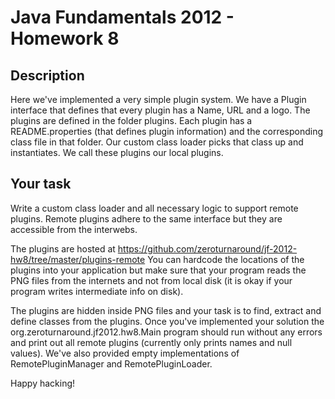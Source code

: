 Java Fundamentals 2012 - Homework 8
===========

Description
----------

Here we've implemented a very simple plugin system. We have a Plugin interface
that defines that every plugin has a Name, URL and a logo. The plugins are defined
in the folder plugins. Each plugin has a README.properties (that defines plugin information)
and the corresponding class file in that folder. Our custom class loader picks that 
class up and instantiates. We call these plugins our local plugins.

Your task
----------

Write a custom class loader and all necessary logic to support remote plugins. Remote plugins
adhere to the same interface but they are accessible from the interwebs.

The plugins are hosted at https://github.com/zeroturnaround/jf-2012-hw8/tree/master/plugins-remote You can
hardcode the locations of the plugins into your application but make sure that your program reads the PNG files
from the internets and not from local disk (it is okay if your program writes intermediate info on disk).

The plugins are hidden inside PNG files and your task is to find, extract and define classes from the plugins. Once
you've implemented your solution the org.zeroturnaround.jf2012.hw8.Main program should run without any errors and
print out all remote plugins (currently only prints names and null values). We've also provided empty implementations
of RemotePluginManager and RemotePluginLoader.

Happy hacking!